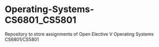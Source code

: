 # Operating-Systems-CS6801_CS5801
Repository to store assignments of Open Elective V Operating Systems CS6801/CS5801
